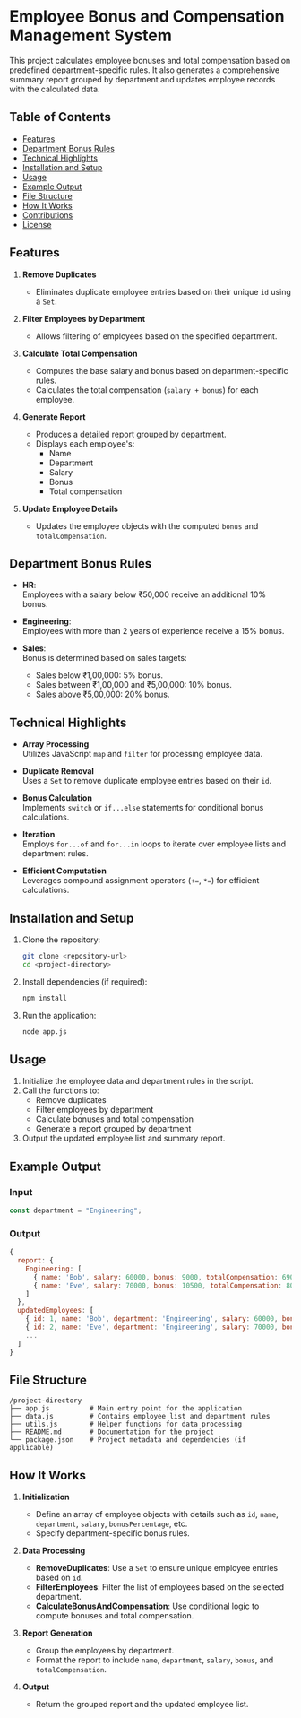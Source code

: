 # Employee Bonus and Compensation Management System

This project calculates employee bonuses and total compensation based on predefined department-specific rules. It also generates a comprehensive summary report grouped by department and updates employee records with the calculated data.

## Table of Contents
- [Features](#features)
- [Department Bonus Rules](#department-bonus-rules)
- [Technical Highlights](#technical-highlights)
- [Installation and Setup](#installation-and-setup)
- [Usage](#usage)
- [Example Output](#example-output)
- [File Structure](#file-structure)
- [How It Works](#how-it-works)
- [Contributions](#contributions)
- [License](#license)



## Features

1. **Remove Duplicates**  
   - Eliminates duplicate employee entries based on their unique `id` using a `Set`.

2. **Filter Employees by Department**  
   - Allows filtering of employees based on the specified department.

3. **Calculate Total Compensation**  
   - Computes the base salary and bonus based on department-specific rules.
   - Calculates the total compensation (`salary + bonus`) for each employee.

4. **Generate Report**  
   - Produces a detailed report grouped by department.
   - Displays each employee's:
     - Name
     - Department
     - Salary
     - Bonus
     - Total compensation

5. **Update Employee Details**  
   - Updates the employee objects with the computed `bonus` and `totalCompensation`.



## Department Bonus Rules

- **HR**:  
  Employees with a salary below ₹50,000 receive an additional 10% bonus.

- **Engineering**:  
  Employees with more than 2 years of experience receive a 15% bonus.

- **Sales**:  
  Bonus is determined based on sales targets:
  - Sales below ₹1,00,000: 5% bonus.
  - Sales between ₹1,00,000 and ₹5,00,000: 10% bonus.
  - Sales above ₹5,00,000: 20% bonus.



## Technical Highlights

- **Array Processing**  
  Utilizes JavaScript `map` and `filter` for processing employee data.

- **Duplicate Removal**  
  Uses a `Set` to remove duplicate employee entries based on their `id`.

- **Bonus Calculation**  
  Implements `switch` or `if...else` statements for conditional bonus calculations.

- **Iteration**  
  Employs `for...of` and `for...in` loops to iterate over employee lists and department rules.

- **Efficient Computation**  
  Leverages compound assignment operators (`+=`, `*=`) for efficient calculations.



## Installation and Setup

1. Clone the repository:
   ```bash
   git clone <repository-url>
   cd <project-directory>
   ```

2. Install dependencies (if required):
   ```bash
   npm install
   ```

3. Run the application:
   ```bash
   node app.js
   ```



## Usage

1. Initialize the employee data and department rules in the script.
2. Call the functions to:
   - Remove duplicates
   - Filter employees by department
   - Calculate bonuses and total compensation
   - Generate a report grouped by department
3. Output the updated employee list and summary report.



## Example Output

### Input
```javascript
const department = "Engineering";
```

### Output
```javascript
{
  report: {
    Engineering: [
      { name: 'Bob', salary: 60000, bonus: 9000, totalCompensation: 69000 },
      { name: 'Eve', salary: 70000, bonus: 10500, totalCompensation: 80500 }
    ]
  },
  updatedEmployees: [
    { id: 1, name: 'Bob', department: 'Engineering', salary: 60000, bonusPercentage: 15, bonus: 9000, totalCompensation: 69000 },
    { id: 2, name: 'Eve', department: 'Engineering', salary: 70000, bonusPercentage: 15, bonus: 10500, totalCompensation: 80500 },
    ...
  ]
}
```



## File Structure

```
/project-directory
├── app.js          # Main entry point for the application
├── data.js         # Contains employee list and department rules
├── utils.js        # Helper functions for data processing
├── README.md       # Documentation for the project
└── package.json    # Project metadata and dependencies (if applicable)
```



## How It Works

1. **Initialization**  
   - Define an array of employee objects with details such as `id`, `name`, `department`, `salary`, `bonusPercentage`, etc.
   - Specify department-specific bonus rules.

2. **Data Processing**  
   - **RemoveDuplicates**: Use a `Set` to ensure unique employee entries based on `id`.
   - **FilterEmployees**: Filter the list of employees based on the selected department.
   - **CalculateBonusAndCompensation**: Use conditional logic to compute bonuses and total compensation.

3. **Report Generation**  
   - Group the employees by department.
   - Format the report to include `name`, `department`, `salary`, `bonus`, and `totalCompensation`.

4. **Output**  
   - Return the grouped report and the updated employee list.




